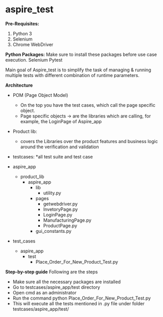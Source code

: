 # aspire_test
**Pre-Requisites:**
1. Python 3
2. Selenium 
3. Chrome WebDriver

**Python Packages:**
Make sure to install these packages before use case execution.
Selenium
Pytest

Main goal of Aspire_test is to simplify the task of managing & running multiple tests with different combination of runtime parameters.

**Architecture**
* POM (Page Object Model)
    * On the top you have the test cases, which call the page specific object.
    * Page specific objects → are the libraries which are calling, for example, the LoginPage of Aspire_app

* Product lib:
    * covers the Libraries over the product features and business logic around the verification and validation

* testcases:
    *all test suite and test case
    
* aspire_app
    * product_lib
        * aspire_app
            * lib
                *  utility.py
            *  pages
                *  getwebdriver.py
                *  InvetoryPage.py
                *  LoginPage.py
                *  ManufacturingPage.py
                *  ProductPage.py
            * gui_constants.py
* test_cases
    *  aspire_app
        *  test
            *  Place_Order_For_New_Product_Test.py



**Step-by-step guide**
Following are the steps
*	Make sure all the necessary packages are installed
*	Go to testcases/aspire_app/test directory
*	Open cmd as an administrator
*	Run the command python Place_Order_For_New_Product_Test.py
*	This will execute all the tests mentioned in .py file under folder testcases/aspire_app/test/





